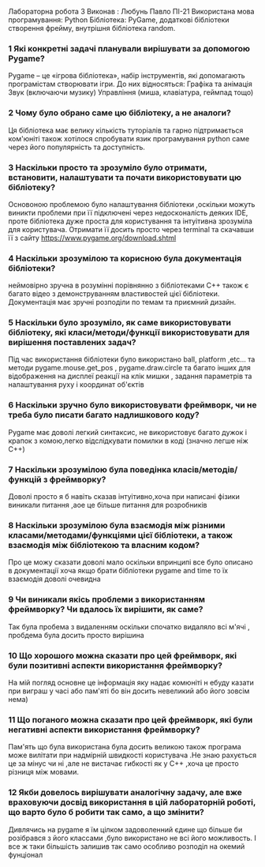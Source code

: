 
 
Лабораторна робота 3
Виконав :  Любунь Павло ПІ-21
Використана мова програмування: Python
Бібліотека: PyGame, додаткові бібліотеки створення фрейму, внутрішня бібліотека random.
                                    
 ### 1 Які конкретні задачі планували вирішувати за допомогою Pygame?
Pygame – це «ігрова бібліотека», набір інструментів, які допомагають програмістам створювати ігри. До них відносяться:
Графіка та анімація
Звук (включаючи музику)
Управління (миша, клавіатура, геймпад тощо)
 ### 2 Чому було обрано саме цю бібліотеку, а не аналоги?
Ця бібліотека має велику кількість туторіалів та гарно підтримається ком'юніті також хотілося спробувати язик програмування python 
саме через його популярність та доступність.
 ### 3 Наскільки просто та зрозуміло було отримати, встановити, налаштувати та почати використовувати цю бібліотеку?
Основоною проблемою було налаштування бібліотеки ,оскільки можуть виникти проблеми при її підключені через недосконалість деяких IDE,
проте бібліотека дуже проста для користування та інтуітивна зрозуміла для користувача. Отримати її досить просто через terminal та скачавши 
її з сайту https://www.pygame.org/download.shtml
 ### 4 Наскільки зрозумілою та корисною була документація бібліотеки?
неймовірно зручна в розумінні порівнянно з бібліотеками С++ також є багато відео з демонструванням властивостей цієї бібліотеки.
Документація має зручні розподіли по темам та приємний дизайн.
 ### 5 Наскільки було зрозуміло, як саме використовувати бібліотеку, які класи/методи/функції використовувати для вирішення поставлених задач?
Під час використання бібліотеки було використано  ball, platform ,etc... та методи pygame.mouse.get_pos , pygame.draw.circle та багато інших 
для відображення на дисплеї реакції на клік мишки , задання параметрів та налаштування руху і координат об'єктів
 ### 6 Наскільки зручно було використовувати фреймворк, чи не треба було писати багато надлишкового коду?
Pygame  має доволі легкий  синтаксис, не використовує багато дужок і крапок з комою,легко відслідкувати помилки в коді (значно легше ніж C++)
 ### 7 Наскільки зрозумілою була поведінка класів/методів/функцій з фреймворку?
Доволі просто я б навіть сказав інтуітивно,хоча при написані фізики виникали питання ,аое це більше питання для розробників
 ### 8 Наскільки зрозумілою була взаємодія між різними класами/методами/функціями цієї бібліотеки, а також взаємодія між бібліотекою та власним кодом?
Про це можу сказати доволі мало оскільки впринципі все було описано в документації  хоча якщо брати бібліотеки pygame and time то їх взаємодія доволі очевидна
 ### 9 Чи виникали якісь проблеми з використанням фреймворку? Чи вдалось їх вирішити, як саме?
Так була пробема з видаленням оскільки спочатко видаляло всі м'ячі , пробдема була досить просто вирішина
 ### 10 Що хорошого можна сказати про цей фреймворк, які були позитивні аспекти використання фреймворку?
На мій погляд основне це інформація яку надає комюніті н ебуду казати при виграш у часі або пам'яті бо він досить невеликий або його зовсім нема)
### 11 Що поганого можна сказати про цей фреймворк, які були негативні аспекти використання фреймворку?
Пам'ять що була використана була досить великою також програма може вилітати при надмірній швидкості користувача .Не знаю рахується це за мінус чи ні ,але не вистачає гибкості як у С++ ,хоча це просто різниця між мовами. 
### 12 Якби довелось вирішувати аналогічну задачу, але вже враховуючи досвід використання в цій лабораторній роботі, що варто було б робити так само, а що змінити?
Дивлячись на pygame я їм цілком задоволенний єдине що більше би розібрався з його классами ,було використано не всі його можливость. І все ж таки більшість залишив так само особливо розподіл на окемий фунціонал
